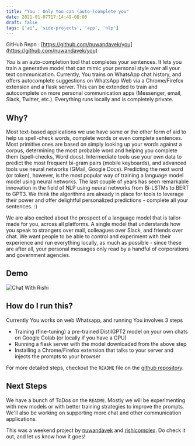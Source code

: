 ```yaml
---
title: "You : Only You can (auto-)complete you"
date: 2021-01-07T17:14:49-08:00
draft: false
tags: ['ai', 'side-projects', 'app', 'nlp']
---
```


GitHub Repo : [https://github.com/nuwandavek/you](https://github.com/nuwandavek/you)

*You* is an auto-completion tool that completes your sentences. It lets you train a generative model that can mimic your personal style over all your text communication. Currently, You trains on WhatsApp chat history, and offers autocomplete suggestions on WhatsApp Web via a Chrome/Firefox extension and a flask server. This can be extended to train and autocomplete on more personal communication apps (Messenger, email, Slack, Twitter, etc.). Everything runs locally and is completely private.

## Why?
Most text-based applications we use have some or the other form of aid to help us spell-check words, complete words or even complete sentences. Most primitive ones are based on simply looking up your words against a corpus, determining the most probable word and helping you complete them (spell-checks, Word docs). Intermediate tools use your own data to predict the most frequent bi-gram pairs (mobile keyboards), and advanced tools use neural networks (GMail, Google Docs). Predicting the next word (or token), however, is the most popular way of training a language model model using neural networks. The last couple of years has seen remarkable innovation in the field of NLP using neural networks from Bi-LSTMs to BERT to GPT3. We think the algorithms are already in place for tools to leverage their power and offer delightful personalized predictions - complete all your sentences. :)

We are also excited about the prospect of a language model that is tailor-made for you, across all platforms. A single model that understands how you speak to strangers over mail, colleagues over Slack, and friends over chat. We want people to be able to control and experiment with their experience and run everything locally, as much as possible - since these are after all, your personal messages only read by a handful of corporations and government agencies.

## Demo

![Chat With Rishi](https://raw.githubusercontent.com/nuwandavek/you/master/demo.gif)

## How do I run this?

Currently You works on web Whatsapp, and running You involves 3 steps 
- Training (fine-tuning) a pre-trained DistilGPT2 model on your own chats on Google Colab (or locally if you have a GPU)
- Running a flask server with the model downloaded from the above step
- Installing a Chrome/Firefox extension that talks to your server and injects the prompts to your browser

For more detailed steps, checkout the  `README` file on the [github repository](https://github.com/nuwandavek/you).

## Next Steps

We have a bunch of ToDos on the `README`. Mostly we will be experimenting with new models or with better training strategies to improve the prompts. We'll  also be working on supporting more chat and other communication applications.

This was a weekend project by [nuwandavek](https://twitter.com/nuwandavek) and [rishicomplex](https://twitter.com/rishicomplex). Do check it out, and let us know how it goes! 